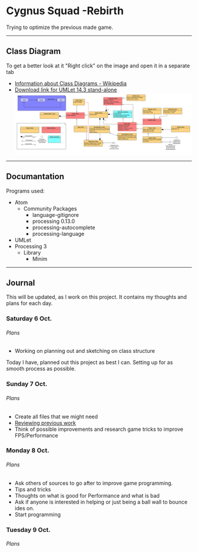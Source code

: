 # Cygnus Squad -Rebirth
Trying to optimize the previous made game.
___
## Class Diagram
To get a better look at it "Right click" on the image and open it in a separate tab
+ [Information about Class Diagrams - Wikipedia](https://en.wikipedia.org/wiki/Class_diagram)
+ [Download link for UMLet 14.3 stand-alone](https://www.umlet.com/download/umlet_14_3/umlet-standalone-14.3.0.zip)
![Diagram of Cygnus Squads planned class structure](./CygnusSquadUMLDiagram.svg)
___
## Documantation
Programs used:
+ Atom
  - Community Packages
    * language-gitignore
    * processing 0.13.0
    * processing-autocomplete
    * processing-language
+ UMLet
+ Processing 3
  - Library
    * Minim
---
## Journal
This will be updated, as I work on this project. It contains my thoughts and plans for each day.
### Saturday 6 Oct.
###### Plans
+ Working on planning out and sketching on class structure

Today I have, planned out this project as best I can. Setting up for as smooth process as possible.
### Sunday 7 Oct.
###### Plans
+ Create all files that we might need
+ [Reviewing previous work](https://github.com/Knase23/Group11)
 + Think of possible improvements and research game tricks to improve FPS/Performance

### Monday 8 Oct.
###### Plans
+ Ask others of sources to go after to improve game programming.
 + Tips and tricks
 + Thoughts on what is good for Performance and what is bad
+ Ask if anyone is interested in helping or just being a ball wall to bounce ides on.
+ Start programming

### Tuesday 9 Oct.
###### Plans
